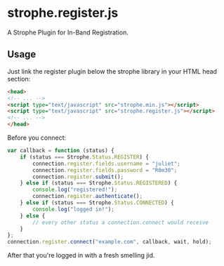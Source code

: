 # strophe.register.js

A Strophe Plugin for In-Band Registration.

## Usage

Just link the register plugin below the strophe library in your HTML head section:

``` html
<head>
<!-- ... -->
<script type="text/javascript" src="strophe.min.js"></script>
<script type="text/javascript" src="strophe.register.js"></script>
<!-- ... -->
</head>
```

Before you connect:

``` javascript
var callback = function (status) {
    if (status === Strophe.Status.REGISTER) {
        connection.register.fields.username = "juliet";
        connection.register.fields.password = "R0m30";
        connection.register.submit();
    } else if (status === Strophe.Status.REGISTERED) {
        console.log("registered!");
        connection.register.authenticate();
    } else if (status === Strophe.Status.CONNECTED) {
        console.log("logged in!");
    } else {
        // every other status a connection.connect would receive
    }
};
connection.register.connect("example.com", callback, wait, hold);
```

After that you're logged in with a fresh smelling jid.

